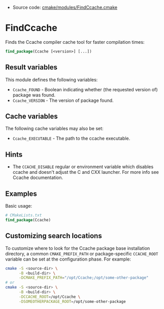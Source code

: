<!-- This is auto-generated file. -->
* Source code: [cmake/modules/FindCcache.cmake](https://github.com/petk/php-build-system/blob/master/cmake/cmake/modules/FindCcache.cmake)

# FindCcache

Finds the Ccache compiler cache tool for faster compilation times:

```cmake
find_package(Ccache [<version>] [...])
```

## Result variables

This module defines the following variables:

* `Ccache_FOUND` - Boolean indicating whether (the requested version of) package
  was found.
* `Ccache_VERSION` - The version of package found.

## Cache variables

The following cache variables may also be set:

* `Ccache_EXECUTABLE` - The path to the ccache executable.

## Hints

* The `CCACHE_DISABLE` regular or environment variable which disables ccache and
  doesn't adjust the C and CXX launcher. For more info see Ccache documentation.

## Examples

Basic usage:

```cmake
# CMakeLists.txt
find_package(Ccache)
```

## Customizing search locations

To customize where to look for the Ccache package base
installation directory, a common `CMAKE_PREFIX_PATH` or
package-specific `CCACHE_ROOT` variable can be set at
the configuration phase. For example:

```sh
cmake -S <source-dir> \
      -B <build-dir> \
      -DCMAKE_PREFIX_PATH="/opt/Ccache;/opt/some-other-package"
# or
cmake -S <source-dir> \
      -B <build-dir> \
      -DCCACHE_ROOT=/opt/Ccache \
      -DSOMEOTHERPACKAGE_ROOT=/opt/some-other-package
```
